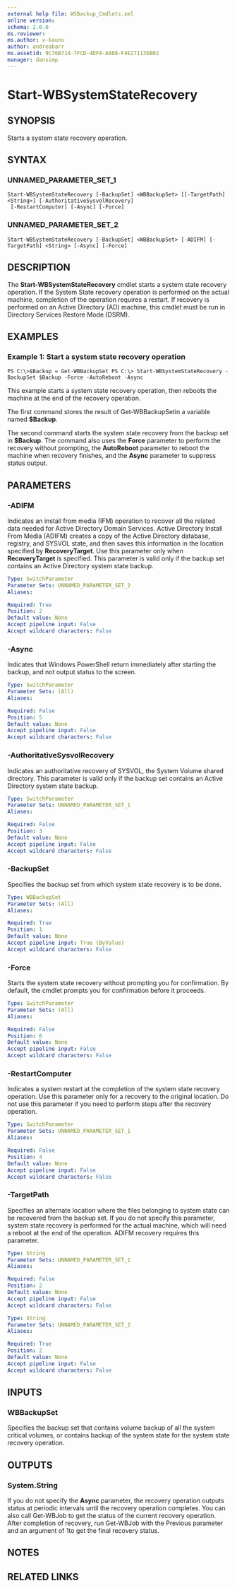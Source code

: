 ```yaml
---
external help file: WSBackup_Cmdlets.xml
online version: 
schema: 2.0.0
ms.reviewer:
ms.author: v-kaunu
author: andreabarr
ms.assetid: 9C76B714-7FCD-4DF4-A988-F4E27113EB02
manager: dansimp
---
```


# Start-WBSystemStateRecovery

## SYNOPSIS
Starts a system state recovery operation.

## SYNTAX

### UNNAMED_PARAMETER_SET_1
```
Start-WBSystemStateRecovery [-BackupSet] <WBBackupSet> [[-TargetPath] <String>] [-AuthoritativeSysvolRecovery]
 [-RestartComputer] [-Async] [-Force]
```

### UNNAMED_PARAMETER_SET_2
```
Start-WBSystemStateRecovery [-BackupSet] <WBBackupSet> [-ADIFM] [-TargetPath] <String> [-Async] [-Force]
```

## DESCRIPTION
The **Start-WBSystemStateRecovery** cmdlet starts a system state recovery operation.
If the System State recovery operation is performed on the actual machine, completion of the operation requires a restart.
If recovery is performed on an Active Directory (AD) machine, this cmdlet must be run in Directory Services Restore Mode (DSRM).

## EXAMPLES

### Example 1: Start a system state recovery operation
```
PS C:\>$Backup = Get-WBBackupSet PS C:\> Start-WBSystemStateRecovery -BackupSet $Backup -Force -AutoReboot -Async
```

This example starts a system state recovery operation, then reboots the machine at the end of the recovery operation.

The first command stores the result of Get-WBBackupSetin a variable named **$Backup**.

The second command starts the system state recovery from the backup set in **$Backup**.
The command also uses the **Force** parameter to perform the recovery without prompting, the **AutoReboot** parameter to reboot the machine when recovery finishes, and the **Async** parameter to suppress status output.

## PARAMETERS

### -ADIFM
Indicates an install from media (IFM) operation to recover all the related data needed for Active Directory Domain Services.
Active Directory Install From Media (ADIFM) creates a copy of the Active Directory database, registry, and SYSVOL state, and then saves this information in the location specified by **RecoveryTarget**.
Use this parameter only when **RecoveryTarget** is specified.
This parameter is valid only if the backup set contains an Active Directory system state backup.

```yaml
Type: SwitchParameter
Parameter Sets: UNNAMED_PARAMETER_SET_2
Aliases: 

Required: True
Position: 2
Default value: None
Accept pipeline input: False
Accept wildcard characters: False
```

### -Async
Indicates that Windows PowerShell return immediately after starting the backup, and not output status to the screen.

```yaml
Type: SwitchParameter
Parameter Sets: (All)
Aliases: 

Required: False
Position: 5
Default value: None
Accept pipeline input: False
Accept wildcard characters: False
```

### -AuthoritativeSysvolRecovery
Indicates an authoritative recovery of SYSVOL, the System Volume shared directory.
This parameter is valid only if the backup set contains an Active Directory system state backup.

```yaml
Type: SwitchParameter
Parameter Sets: UNNAMED_PARAMETER_SET_1
Aliases: 

Required: False
Position: 3
Default value: None
Accept pipeline input: False
Accept wildcard characters: False
```

### -BackupSet
Specifies the backup set from which system state recovery is to be done.

```yaml
Type: WBBackupSet
Parameter Sets: (All)
Aliases: 

Required: True
Position: 1
Default value: None
Accept pipeline input: True (ByValue)
Accept wildcard characters: False
```

### -Force
Starts the system state recovery without prompting you for confirmation.
By default, the cmdlet prompts you for confirmation before it proceeds.

```yaml
Type: SwitchParameter
Parameter Sets: (All)
Aliases: 

Required: False
Position: 6
Default value: None
Accept pipeline input: False
Accept wildcard characters: False
```

### -RestartComputer
Indicates a system restart at the completion of the system state recovery operation.
Use this parameter only for a recovery to the original location.
Do not use this parameter if you need to perform steps after the recovery operation.

```yaml
Type: SwitchParameter
Parameter Sets: UNNAMED_PARAMETER_SET_1
Aliases: 

Required: False
Position: 4
Default value: None
Accept pipeline input: False
Accept wildcard characters: False
```

### -TargetPath
Specifies an alternate location where the files belonging to system state can be recovered from the backup set.
If you do not specify this parameter, system state recovery is performed for the actual machine, which will need a reboot at the end of the operation. 
ADIFM recovery requires this parameter.

```yaml
Type: String
Parameter Sets: UNNAMED_PARAMETER_SET_1
Aliases: 

Required: False
Position: 2
Default value: None
Accept pipeline input: False
Accept wildcard characters: False
```

```yaml
Type: String
Parameter Sets: UNNAMED_PARAMETER_SET_2
Aliases: 

Required: True
Position: 2
Default value: None
Accept pipeline input: False
Accept wildcard characters: False
```

## INPUTS

### WBBackupSet
Specifies the backup set that contains volume backup of all the system critical volumes, or contains backup of the system state for the system state recovery operation.

## OUTPUTS

### System.String
If you do not specify the **Async** parameter, the recovery operation outputs status at periodic intervals until the recovery operation completes.
You can also call Get-WBJob to get the status of the current recovery operation.
After completion of recovery, run Get-WBJob with the Previous parameter and an argument of 1to get the final recovery status.

## NOTES

## RELATED LINKS




